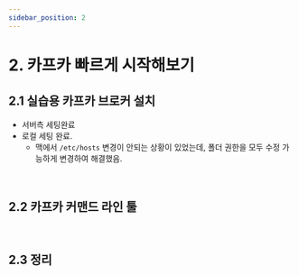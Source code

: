 ```yaml
---
sidebar_position: 2
---
```


# 2. 카프카 빠르게 시작해보기

## 2.1 실습용 카프카 브로커 설치

- 서버측 세팅완료
- 로컬 세팅 완료.
  - 맥에서 `/etc/hosts` 변경이 안되는 상황이 있었는데, 폴더 권한을 모두 수정 가능하게 변경하여 해결했음.

<br/>

## 2.2 카프카 커맨드 라인 툴

<br/>

## 2.3 정리